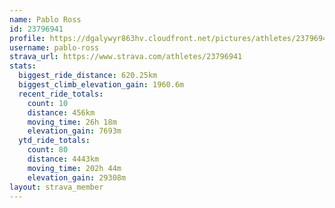 ```yaml
---
name: Pablo Ross
id: 23796941
profile: https://dgalywyr863hv.cloudfront.net/pictures/athletes/23796941/14615399/1/large.jpg
username: pablo-ross
strava_url: https://www.strava.com/athletes/23796941
stats:
  biggest_ride_distance: 620.25km
  biggest_climb_elevation_gain: 1960.6m
  recent_ride_totals:
    count: 10
    distance: 456km
    moving_time: 26h 18m
    elevation_gain: 7693m
  ytd_ride_totals:
    count: 80
    distance: 4443km
    moving_time: 202h 44m
    elevation_gain: 29308m
layout: strava_member
--- 
```

